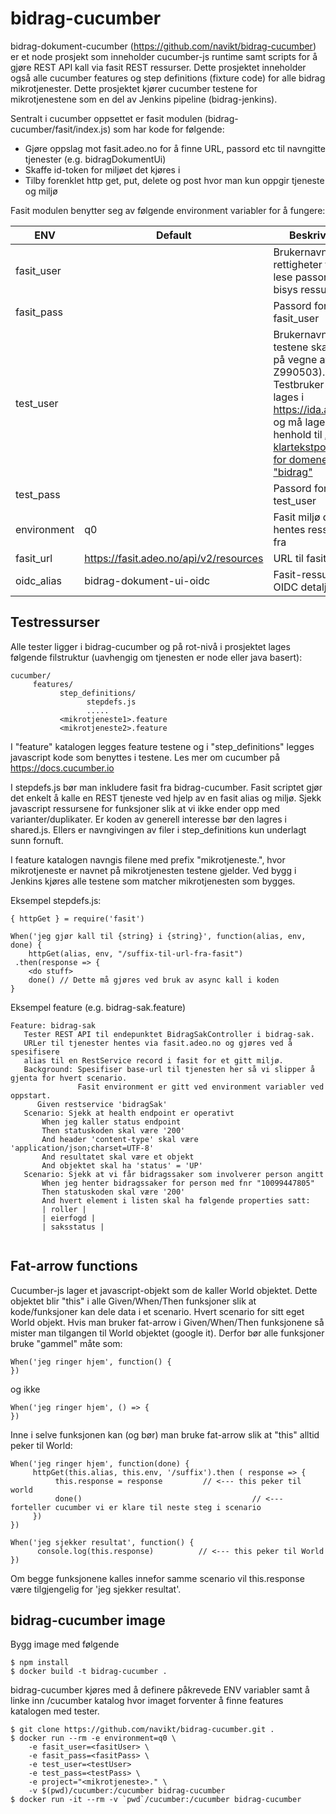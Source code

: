 # bidrag-cucumber

bidrag-dokument-cucumber (https://github.com/navikt/bidrag-cucumber) er et node prosjekt som inneholder cucumber-js runtime samt scripts for å gjøre REST API kall via fasit REST ressurser. Dette prosjektet inneholder også alle cucumber features og step definitions (fixture code) for alle bidrag mikrotjenester. Dette prosjektet kjører cucumber testene for mikrotjenestene som en del av Jenkins pipeline (bidrag-jenkins).

Sentralt i cucumber oppsettet er fasit modulen (bidrag-cucumber/fasit/index.js) som har kode for følgende:

* Gjøre oppslag mot fasit.adeo.no for å finne URL, passord etc til navngitte tjenester (e.g. bidragDokumentUi)
* Skaffe id-token for miljøet det kjøres i
* Tilby forenklet http get, put, delete og post hvor man kun oppgir tjeneste og miljø

Fasit modulen benytter seg av følgende environment variabler for å fungere:

| ENV         | Default | Beskrivelse |
| ----------- | ------- | ----------- |
| fasit_user	| | Brukernavn med rettigheter til å lese passord for bisys ressurser |
| fasit_pass	| | Passord for fasit_user |
| test_user	  | | Brukernavn testene skal kjøres på vegne av (e.g Z990503). Testbruker kan lages i https://ida.adeo.no og må lages i henhold til [ABAC klartekstpolicies for domene "bidrag"](https://confluence.adeo.no/pages/viewpage.action?pageId=309322099) |
| test_pass	  |    |Passord for test_user |
| environment	| q0 |Fasit miljø det hentes ressurser fra |
| fasit_url	  | https://fasit.adeo.no/api/v2/resources	| URL til fasit |
| oidc_alias	| bidrag-dokument-ui-oidc	| Fasit-ressurs for OIDC detaljer |

## Testressurser

Alle tester ligger i bidrag-cucumber og på rot-nivå i prosjektet lages følgende filstruktur (uavhengig om tjenesten er node eller java basert):
```
cucumber/
     features/
           step_definitions/
                 stepdefs.js
                 .....
           <mikrotjeneste1>.feature
           <mikrotjeneste2>.feature
```

I "feature" katalogen legges feature testene og i "step_definitions" legges javascript kode som benyttes i testene. Les mer om cucumber på https://docs.cucumber.io

I stepdefs.js bør man inkludere fasit fra bidrag-cucumber. Fasit scriptet gjør det enkelt å kalle en REST tjeneste ved hjelp av en fasit alias og miljø. Sjekk javascript ressursene for funksjoner slik at vi ikke ender opp med varianter/duplikater.  Er koden av generell interesse bør den lagres i shared.js. Ellers er navngivingen av filer i step_definitions kun underlagt sunn fornuft.

I feature katalogen navngis filene med prefix "mikrotjeneste.", hvor mikrotjeneste er navnet på mikrotjenesten testene gjelder. Ved bygg i Jenkins kjøres alle testene som matcher mikrotjenesten som bygges.

Eksempel stepdefs.js:
```
{ httpGet } = require('fasit')

When('jeg gjør kall til {string} i {string}', function(alias, env, done) {
    httpGet(alias, env, "/suffix-til-url-fra-fasit")
 .then(response => {
    <do stuff>
    done() // Dette må gjøres ved bruk av async kall i koden
}
```
Eksempel feature (e.g. bidrag-sak.feature)
```
Feature: bidrag-sak
   Tester REST API til endepunktet BidragSakController i bidrag-sak.
   URLer til tjenester hentes via fasit.adeo.no og gjøres ved å spesifisere
   alias til en RestService record i fasit for et gitt miljø.
   Background: Spesifiser base-url til tjenesten her så vi slipper å gjenta for hvert scenario.
               Fasit environment er gitt ved environment variabler ved oppstart.
      Given restservice 'bidragSak'
   Scenario: Sjekk at health endpoint er operativt
       When jeg kaller status endpoint
       Then statuskoden skal være '200'
       And header 'content-type' skal være 'application/json;charset=UTF-8'
       And resultatet skal være et objekt
       And objektet skal ha 'status' = 'UP'
   Scenario: Sjekk at vi får bidragssaker som involverer person angitt
       When jeg henter bidragssaker for person med fnr "10099447805"
       Then statuskoden skal være '200'
       And hvert element i listen skal ha følgende properties satt:
       | roller |
       | eierfogd |
       | saksstatus |
       
```
## Fat-arrow functions
Cucumber-js lager et javascript-objekt som de kaller World objektet. Dette objektet blir "this" i alle Given/When/Then funksjoner slik at kode/funksjoner kan dele data i et scenario. Hvert scenario for sitt eget World objekt. Hvis man bruker fat-arrow i Given/When/Then funksjonene så mister man tilgangen til World objektet (google it). Derfor bør alle funksjoner bruke "gammel" måte som:

```
When('jeg ringer hjem', function() {
})
```
og ikke
```
When('jeg ringer hjem', () => {
})
```

Inne i selve funksjonen kan (og bør) man bruke fat-arrow slik at "this" alltid peker til World:
```
When('jeg ringer hjem', function(done) {
     httpGet(this.alias, this.env, '/suffix').then ( response => {
          this.response = response         // <--- this peker til world
          done()                                      // <--- forteller cucumber vi er klare til neste steg i scenario
     })
})

When('jeg sjekker resultat', function() {
      console.log(this.response)          // <--- this peker til World 
})
```

Om begge funksjonene kalles innefor samme scenario vil this.response være tilgjengelig for 'jeg sjekker resultat'.

## bidrag-cucumber image

Bygg image med følgende
```
$ npm install
$ docker build -t bidrag-cucumber .
```

bidrag-cucumber kjøres med å definere påkrevede ENV variabler samt å linke inn /cucumber katalog hvor imaget forventer å finne features katalogen med tester.

```
$ git clone https://github.com/navikt/bidrag-cucumber.git .
$ docker run --rm -e environment=q0 \
    -e fasit_user=<fasitUser> \
    -e fasit_pass=<fasitPass> \
    -e test_user=<testUser>
    -e test_pass=<testPass> \
    -e project="<mikrotjeneste>." \
    -v $(pwd)/cucumber:/cucumber bidrag-cucumber
$ docker run -it --rm -v `pwd`/cucumber:/cucumber bidrag-cucumber
```


